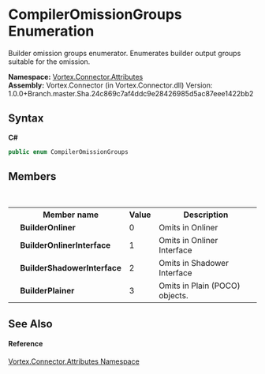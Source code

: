 # CompilerOmissionGroups Enumeration
 

Builder omission groups enumerator. Enumerates builder output groups suitable for the omission.

**Namespace:**&nbsp;<a href="N_Vortex_Connector_Attributes.md">Vortex.Connector.Attributes</a><br />**Assembly:**&nbsp;Vortex.Connector (in Vortex.Connector.dll) Version: 1.0.0+Branch.master.Sha.24c869c7af4ddc9e28426985d5ac87eee1422bb2

## Syntax

**C#**<br />
``` C#
public enum CompilerOmissionGroups
```


## Members
&nbsp;<table><tr><th></th><th>Member name</th><th>Value</th><th>Description</th></tr><tr><td /><td target="F:Vortex.Connector.Attributes.CompilerOmissionGroups.BuilderOnliner">**BuilderOnliner**</td><td>0</td><td>Omits in Onliner</td></tr><tr><td /><td target="F:Vortex.Connector.Attributes.CompilerOmissionGroups.BuilderOnlinerInterface">**BuilderOnlinerInterface**</td><td>1</td><td>Omits in Onliner Interface</td></tr><tr><td /><td target="F:Vortex.Connector.Attributes.CompilerOmissionGroups.BuilderShadowerInterface">**BuilderShadowerInterface**</td><td>2</td><td>Omits in Shadower Interface</td></tr><tr><td /><td target="F:Vortex.Connector.Attributes.CompilerOmissionGroups.BuilderPlainer">**BuilderPlainer**</td><td>3</td><td>Omits in Plain (POCO) objects.</td></tr></table>

## See Also


#### Reference
<a href="N_Vortex_Connector_Attributes.md">Vortex.Connector.Attributes Namespace</a><br />